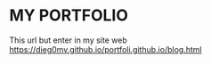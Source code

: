# MY PORTFOLIO
This url but enter in my site web
https://dieg0mv.github.io/portfoli.github.io/blog.html

